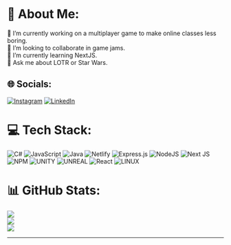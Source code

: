 # 💫 About Me:
🔭 I’m currently working on a multiplayer game to make online classes less boring.<br>👯 I’m looking to collaborate in game jams.<br>🌱 I’m currently learning NextJS.<br>💬 Ask me about LOTR or Star Wars.


## 🌐 Socials:
[![Instagram](https://img.shields.io/badge/Instagram-%23E4405F.svg?logo=Instagram&logoColor=white)](https://instagram.com/hadichamli) [![LinkedIn](https://img.shields.io/badge/LinkedIn-%230077B5.svg?logo=linkedin&logoColor=white)](https://linkedin.com/in/hadichamli) 

# 💻 Tech Stack:
![C#](https://img.shields.io/badge/c%23-%23239120.svg?style=for-the-badge&logo=c-sharp&logoColor=white) ![JavaScript](https://img.shields.io/badge/javascript-%23323330.svg?style=for-the-badge&logo=javascript&logoColor=%23F7DF1E) ![Java](https://img.shields.io/badge/java-%23ED8B00.svg?style=for-the-badge&logo=java&logoColor=white) ![Netlify](https://img.shields.io/badge/netlify-%23000000.svg?style=for-the-badge&logo=netlify&logoColor=#00C7B7) ![Express.js](https://img.shields.io/badge/express.js-%23404d59.svg?style=for-the-badge&logo=express&logoColor=%2361DAFB) ![NodeJS](https://img.shields.io/badge/node.js-6DA55F?style=for-the-badge&logo=node.js&logoColor=white) ![Next JS](https://img.shields.io/badge/Next-black?style=for-the-badge&logo=next.js&logoColor=white) ![NPM](https://img.shields.io/badge/NPM-%23000000.svg?style=for-the-badge&logo=npm&logoColor=white) ![UNITY](https://img.shields.io/badge/Unity-%2320232a.svg?style=for-the-badge&logo=unity&logoColor=white) ![UNREAL](https://img.shields.io/badge/unreal-%2320232a.svg?style=for-the-badge&logo=unreal-engine&logoColor=white) ![React](https://img.shields.io/badge/react-%2320232a.svg?style=for-the-badge&logo=react&logoColor=%2361DAFB) ![LINUX](https://img.shields.io/badge/Linux-FCC624?style=for-the-badge&logo=linux&logoColor=black)
# 📊 GitHub Stats:
![](https://github-readme-stats.vercel.app/api?username=hadi9890&theme=gotham&hide_border=false&include_all_commits=false&count_private=false)<br/>
![](https://github-readme-streak-stats.herokuapp.com/?user=hadi9890&theme=gotham&hide_border=false)<br/>
![](https://github-readme-stats.vercel.app/api/top-langs/?username=hadi9890&theme=gotham&hide_border=false&include_all_commits=false&count_private=false&layout=compact)

---
<!-- Proudly created with GPRM ( https://gprm.itsvg.in ) -->
